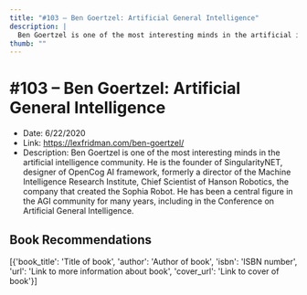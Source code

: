 ```yaml
---
title: "#103 – Ben Goertzel: Artificial General Intelligence"
description: |
  Ben Goertzel is one of the most interesting minds in the artificial intelligence community. He is the founder of SingularityNET, designer of OpenCog AI framework, formerly a director of the Machine Intelligence Research Institute, Chief Scientist of Hanson Robotics, the company that created the Sophia Robot. He has been a central figure in the AGI community for many years, including in the Conference on Artificial General Intelligence."
thumb: ""
---
```


# #103 – Ben Goertzel: Artificial General Intelligence

  - Date: 6/22/2020
  - Link: https://lexfridman.com/ben-goertzel/
  - Description: Ben Goertzel is one of the most interesting minds in the artificial intelligence community. He is the founder of SingularityNET, designer of OpenCog AI framework, formerly a director of the Machine Intelligence Research Institute, Chief Scientist of Hanson Robotics, the company that created the Sophia Robot. He has been a central figure in the AGI community for many years, including in the Conference on Artificial General Intelligence.

## Book Recommendations

[{'book_title': 'Title of book', 'author': 'Author of book', 'isbn': 'ISBN number', 'url': 'Link to more information about book', 'cover_url': 'Link to cover of book'}]